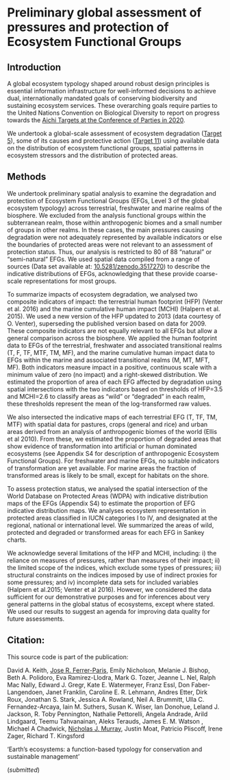 # Preliminary global assessment of pressures and protection of Ecosystem Functional Groups

## Introduction

A global ecosystem typology shaped around robust design principles is essential information infrastructure for well-informed decisions to achieve dual, internationally mandated goals of conserving biodiversity and sustaining ecosystem services. These overarching goals require parties to the United Nations Convention on Biological Diversity to report on progress towards the [Aichi Targets at the Conference of Parties in 2020](https://www.cbd.int/sp/targets/).

We undertook a global-scale assessment of ecosystem degradation ([Target 5](https://www.cbd.int/doc/strategic-plan/targets/T5-quick-guide-en.pdf)), some of its causes and protective action ([Target 11](https://www.cbd.int/doc/strategic-plan/targets/T5-quick-guide-en.pdf)) using available data on the distribution of ecosystem functional groups, spatial patterns in ecosystem stressors and the distribution of protected areas.

## Methods

We undertook preliminary spatial analysis to examine the degradation and protection of Ecosystem Functional Groups (EFGs, Level 3 of the global ecosystem typology) across terrestrial, freshwater and marine realms of the biosphere. We excluded from the analysis functional groups within the subterranean realm, those within anthropogenic biomes and a small number of groups in other realms. In these cases, the main pressures causing degradation were not adequately represented by available indicators or else the boundaries of protected areas were not relevant to an assessment of protection status. Thus, our analysis is restricted to 80 of 88 “natural” or “semi-natural” EFGs. We used spatial data compiled from a range of sources (Data set available at: [10.5281/zenodo.3517270](http://doi.org/10.5281/zenodo.3517270)) to describe the indicative distributions of EFGs, acknowledging that these provide coarse-scale representations for most groups.

To summarize impacts of ecosystem degradation, we analysed two composite indicators of impact: the terrestrial human footprint (HFP) (Venter et al. 2016) and the marine cumulative human impact (MCHI) (Halpern et al. 2015). We used a new version of the HFP updated to 2013 (data courtesy of O. Venter), superseding the published version based on data for 2009. These composite indicators are not equally relevant to all EFGs but allow a general comparison across the biosphere. We applied the human footprint data to EFGs of the terrestrial, freshwater and associated transitional realms (T, F, TF, MTF, TM, MF), and the marine cumulative human impact data to EFGs within the marine and associated transitional realms (M, MT, MFT, MF). Both indicators measure impact in a positive, continuous scale with a minimum value of zero (no impact) and a right-skewed distribution. We estimated the proportion of area of each EFG affected by degradation using spatial intersections with the two indicators based on thresholds of HFP=3.5 and MCHI=2.6 to classify areas as “wild” or “degraded” in each realm, these thresholds represent the mean of the log-transformed raw values.

We also intersected the indicative maps of each terrestrial EFG (T, TF, TM, MTF) with spatial data for pastures, crops (general and rice) and urban areas derived from an analysis of anthropogenic biomes of the world (Ellis et al 2010). From these, we estimated the proportion of degraded areas that show evidence of transformation into artificial or human dominated ecosystems (see Appendix S4 for description of anthropogenic Ecosystem Functional Groups). For freshwater and marine EFGs, no suitable indicators of transformation are yet available. For marine areas the fraction of transformed areas is likely to be small, except for habitats on the shore.

To assess protection status, we analysed the spatial intersection of the World Database on Protected Areas (WDPA) with indicative distribution maps of the EFGs (Appendix S4) to estimate the proportion of EFG indicative distribution maps. We analyses ecosystem representation in protected areas classified in IUCN categories I to IV, and designated at the regional, national or international level. We summarized the areas of wild, protected and degraded or transformed areas for each EFG in Sankey charts.

We acknowledge several limitations of the HFP and MCHI, including: i) the reliance on measures of pressures, rather than measures of their impact; ii) the limited scope of the indices, which exclude some types of pressures; iii) structural constraints on the indices imposed by use of indirect proxies for some pressures; and iv) incomplete data sets for included variables (Halpern et al.2015; Venter et al 2016). However, we considered the data sufficient for our demonstrative purposes and for inferences about very general patterns in the global status of ecosystems, except where stated. We used our results to suggest an agenda for improving data quality for future assessments.

## Citation:
This source code is part of the publication:

David A. Keith, [Jose R. Ferrer-Paris](https://github.com/jrfep), Emily Nicholson, Melanie J. Bishop, Beth A. Polidoro, Eva Ramirez-Llodra, Mark G. Tozer, Jeanne L. Nel, Ralph Mac Nally, Edward J. Gregr, Kate E. Watermeyer, Franz Essl, Don Faber-Langendoen, Janet Franklin, Caroline E. R. Lehmann, Andres Etter, Dirk Roux, Jonathan S. Stark, Jessica A. Rowland, Neil A. Brummitt, Ulla C. Fernandez-Arcaya, Iain M. Suthers, Susan K. Wiser, Ian Donohue, Leland J. Jackson, R. Toby Pennington, Nathalie Pettorelli, Angela Andrade, Arild Lindgaard, Teemu Tahvanainan, Aleks Terauds, James E. M. Watson , Michael A Chadwick, [Nicholas J. Murray](https://github.com/nick-murray), Justin Moat, Patricio Pliscoff, Irene Zager, Richard T. Kingsford

‘Earth’s ecosystems: a function-based typology for conservation and sustainable management’

(*submitted*)

